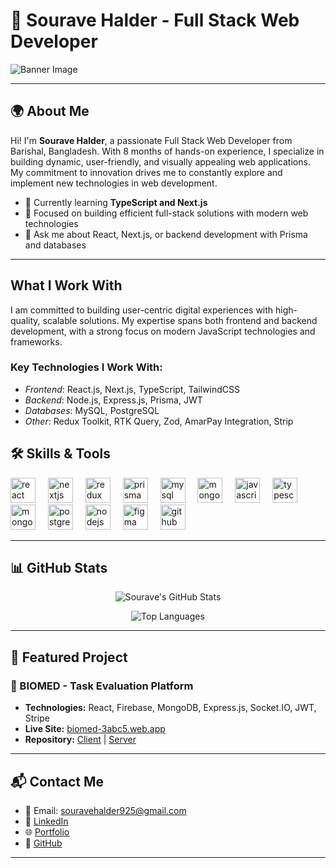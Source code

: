 # 🌟 Sourave Halder - Full Stack Web Developer

![Banner Image](https://res.cloudinary.com/dutvdchjn/image/upload/v1734889948/Black_and_White_Edgy_Gaming_Youtube_Banner_eprd0z.png) <!-- Replace with your custom banner image URL -->

---

## 🌍 About Me

Hi! I'm **Sourave Halder**, a passionate Full Stack Web Developer from Barishal, Bangladesh. With 8 months of hands-on experience, I specialize in building dynamic, user-friendly, and visually appealing web applications. My commitment to innovation drives me to constantly explore and implement new technologies in web development.

- 🌱 Currently learning **TypeScript and Next.js**
- 🎯 Focused on building efficient full-stack solutions with modern web technologies
- 💬 Ask me about React, Next.js, or backend development with Prisma and databases

---

## What I Work With

I am committed to building user-centric digital experiences with high-quality, scalable solutions. My expertise spans both frontend and backend development, with a strong focus on modern JavaScript technologies and frameworks.

### Key Technologies I Work With:
- *Frontend*: React.js, Next.js, TypeScript, TailwindCSS
- *Backend*: Node.js, Express.js, Prisma, JWT
- *Databases*: MySQL, PostgreSQL
- *Other*: Redux Toolkit, RTK Query, Zod, AmarPay Integration, Strip

## 🛠️ Skills & Tools

<div align="left">
  <img src="https://cdn.jsdelivr.net/gh/devicons/devicon/icons/react/react-original.svg" height="40" alt="react logo" />
  <img width="12" />
  <img src="https://cdn.jsdelivr.net/gh/devicons/devicon/icons/nextjs/nextjs-original.svg" height="40" alt="nextjs logo" />
  <img width="12" />
  <img src="https://cdn.jsdelivr.net/gh/devicons/devicon/icons/redux/redux-original.svg" height="40" alt="redux logo" />
  <img width="12" />
  <img src="https://cdn.jsdelivr.net/gh/devicons/devicon/icons/prisma/prisma-original.svg" height="40" alt="prisma logo" />
  <img width="12" />
  <img src="https://cdn.jsdelivr.net/gh/devicons/devicon/icons/mysql/mysql-original.svg" height="40" alt="mysql logo" />
  <img width="12" />
  <img src="https://cdn.jsdelivr.net/gh/devicons/devicon/icons/mongodb/mongodb-original.svg" height="40" alt="mongodb logo" />
  <img width="12" />
  <img src="https://cdn.jsdelivr.net/gh/devicons/devicon/icons/javascript/javascript-original.svg" height="40" alt="javascript logo" />
  <img width="12" />
  <img src="https://cdn.jsdelivr.net/gh/devicons/devicon/icons/typescript/typescript-original.svg" height="40" alt="typescript logo" />
  <img width="12" />
  <img src="https://cdn.jsdelivr.net/gh/devicons/devicon/icons/mongoose/mongoose-original.svg" height="40" alt="mongoose logo" />
  <img width="12" />
  <img src="https://cdn.jsdelivr.net/gh/devicons/devicon/icons/postgresql/postgresql-original.svg" height="40" alt="postgresql logo" />
  <img width="12" />
  <img src="https://cdn.jsdelivr.net/gh/devicons/devicon/icons/nodejs/nodejs-original.svg" height="40" alt="nodejs logo" />
  <img width="12" />
  <img src="https://cdn.jsdelivr.net/gh/devicons/devicon/icons/figma/figma-original.svg" height="40" alt="figma logo" />
  <img width="12" />
  <img src="https://cdn.jsdelivr.net/gh/devicons/devicon/icons/github/github-original.svg" height="40" alt="github logo" />
  <img width="12" />
</div>

---

## 📊 GitHub Stats

<div align="center">

![Sourave's GitHub Stats](https://github-readme-stats.vercel.app/api?username=souravh093&show_icons=true&theme=radical)

![Top Languages](https://github-readme-stats.vercel.app/api/top-langs/?username=souravh093&layout=compact&theme=radical)

</div>

---

## 🌟 Featured Project

### 🧬 BIOMED - Task Evaluation Platform
- **Technologies:** React, Firebase, MongoDB, Express.js, Socket.IO, JWT, Stripe
- **Live Site:** [biomed-3abc5.web.app](https://biomed-3abc5.web.app/)
- **Repository:** [Client](https://github.com/souravh093/biomed-clients) | [Server](https://github.com/souravh093/biomed-servers)

---

## 📬 Contact Me

- 📧 Email: souravehalder925@gmail.com
- 🔗 [LinkedIn](https://www.linkedin.com/in/sourave-halder-86a360178/)
- 🌐 [Portfolio](https://souraveportfolio.vercel.app/)
- 🐙 [GitHub](https://github.com/souravh093)

---
